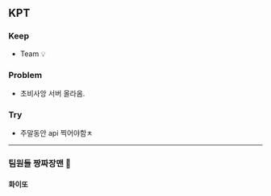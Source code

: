 ## KPT

### Keep

- Team 💡

### Problem

- 초비사앙 서버 올라옴.

### Try

- 주말동안 api 찍어야함ㅊ 

---

### 팀원들 짱짜장맨 🙌
#### 화이또 





